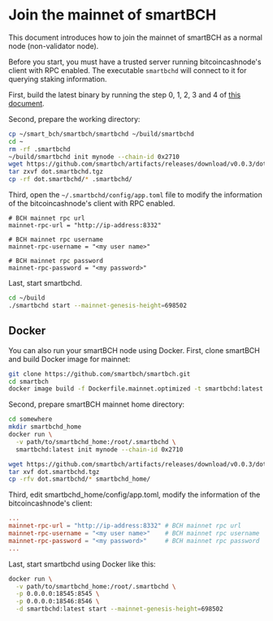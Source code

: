 # Join the mainnet of smartBCH

This document introduces how to join the mainnet of smartBCH as a normal node (non-validator node).

Before you start, you must have a trusted server running bitcoincashnode's client with RPC enabled. The executable `smartbchd` will connect to it for querying staking information.

First, build the latest binary by running the step 0, 1, 2, 3 and 4 of [this document](developers-guide/runsinglenode.md).

Second, prepare the working directory:

```bash
cp ~/smart_bch/smartbch/smartbchd ~/build/smartbchd
cd ~
rm -rf .smartbchd
~/build/smartbchd init mynode --chain-id 0x2710
wget https://github.com/smartbch/artifacts/releases/download/v0.0.3/dot.smartbchd.tgz
tar zxvf dot.smartbchd.tgz
cp -rf dot.smartbchd/* .smartbchd/
```

Third, open the `~/.smartbchd/config/app.toml` file to modify the information of the bitcoincashnode's client with RPC enabled.

```
# BCH mainnet rpc url
mainnet-rpc-url = "http://ip-address:8332"

# BCH mainnet rpc username
mainnet-rpc-username = "<my user name>"

# BCH mainnet rpc password
mainnet-rpc-password = "<my password>"
```

Last, start smartbchd. 

```bash
cd ~/build
./smartbchd start --mainnet-genesis-height=698502
```



## Docker

You can also run your smartBCH node using Docker. First, clone smartBCH and build Docker image for mainnet:

```bash
git clone https://github.com/smartbch/smartbch.git
cd smartbch
docker image build -f Dockerfile.mainnet.optimized -t smartbchd:latest .
```

Second, prepare smartBCH mainnet home directory:

```bash
cd somewhere
mkdir smartbchd_home
docker run \
  -v path/to/smartbchd_home:/root/.smartbchd \
  smartbchd:latest init mynode --chain-id 0x2710

wget https://github.com/smartbch/artifacts/releases/download/v0.0.3/dot.smartbchd.tgz
tar xvf dot.smartbchd.tgz
cp -rfv dot.smartbchd/* smartbchd_home/
```

Third, edit smartbchd_home/config/app.toml, modify the information of the bitcoincashnode's client:

```toml
...
mainnet-rpc-url = "http://ip-address:8332" # BCH mainnet rpc url
mainnet-rpc-username = "<my user name>"    # BCH mainnet rpc username
mainnet-rpc-password = "<my password>"     # BCH mainnet rpc password
...
```

Last, start smartbchd using Docker like this:

```bash
docker run \
  -v path/to/smartbchd_home:/root/.smartbchd \
  -p 0.0.0.0:18545:8545 \
  -p 0.0.0.0:18546:8546 \
  -d smartbchd:latest start --mainnet-genesis-height=698502
```

